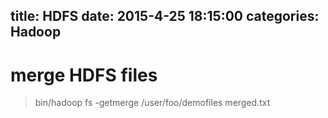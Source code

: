 title: HDFS
date: 2015-4-25 18:15:00
categories: Hadoop
---

# merge HDFS files
>bin/hadoop fs -getmerge /user/foo/demofiles merged.txt
